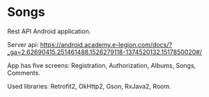 # Songs

Rest API Android application.

Server api: https://android.academy.e-legion.com/docs/?_ga=2.62690415.251461488.1526279118-1374520132.1517850020#/

App has five screens: Registration, Authorization, Albums, Songs, Comments.

Used libraries: Retrofit2, OkHttp2, Gson, RxJava2, Room.
